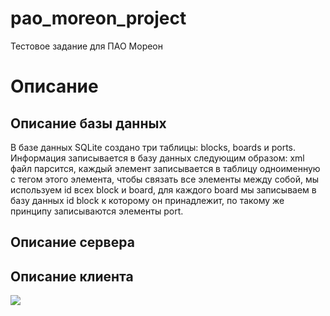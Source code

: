 # pao_moreon_project
Тестовое задание для ПАО Мореон
# Описание
## Описание базы данных
В базе данных SQLite создано три таблицы: blocks, boards и ports. Информация записывается в базу данных следующим образом: xml файл парсится, каждый элемент записывается в таблицу одноименную с тегом этого элемента, чтобы связать все элементы между собой, мы используем id всех block и board, для каждого board мы записываем в базу данных id block к которому он принадлежит, по такому же принципу записываются элементы port.
## Описание сервера

## Описание клиента
![](https://github.com/alexevgmart/pao_moreon_project/client/picture.png)
